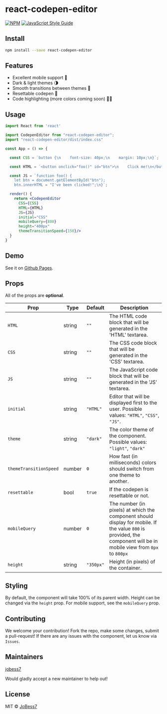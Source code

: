 # react-codepen-editor

>  

[![NPM](https://img.shields.io/npm/v/react-codepen-editor.svg)](https://www.npmjs.com/package/react-codepen-editor) [![JavaScript Style Guide](https://img.shields.io/badge/code_style-standard-brightgreen.svg)](https://standardjs.com)

## Install

```bash
npm install --save react-codepen-editor
```

## Features
- Excellent mobile support 📱
- Dark & light themes 🌗
- Smooth transitions between themes 🌊
- Resettable codepen 🔄
- Code highlighting (more colors coming soon) 🏳️‍🌈

## Usage

```jsx
import React from 'react'

import CodepenEditor from "react-codepen-editor";
import "react-codepen-editor/dist/index.css"

const App = () => {

  const CSS = `button {\n    font-size: 40px;\n    margin: 10px;\n}`;

  const HTML = `<button onclick="foo()" id="btn">\n    Click me!\n</button>`;

  const JS = `function foo() {
    let btn = document.getElementById("btn");
    btn.innerHTML = "I've been clicked!";\n}`;

  render() {
    return <CodepenEditor 
      CSS={CSS}
      HTML={HTML}
      JS={JS}
      initial="CSS"
      mobileQuery={800}
      height="400px"
      themeTransitionSpeed={150}/>
  }
}
```


## Demo

See it on [Github Pages](https://jobess7.github.io/react-codepen-editor/).

## Props

All of the props are __optional__.

|Prop| Type | Default | Description|
|-----|--|--|--|
|`HTML`|string|`""`|The HTML code block that will be generated in the 'HTML' textarea.|
|`CSS`|string|`""`|The CSS code block that will be generated in the 'CSS' textarea.|
|`JS`|string|`""`|The JavaScript code block that will be generated in the 'JS' textarea.|
|`initial`|string|`"HTML"`|Editor that will be displayed first to the user. Possible values: `"HTML"`, `"CSS"`, `"JS"`.|
|`theme`|string|`"dark"`|The color theme of the component. Possible values: `"light"`, `"dark"`|
|`themeTransitionSpeed`|number|`0`|How fast (in milliseconds) colors should switch from one theme to another.|
|`resettable`|bool|`true`|If the codepen is resettable or not.|
|`mobileQuery`|number|`0`|The number (in pixels) at which the component should display for mobile. If the value `800` is provided, the component will be in mobile view from `0px` to `800px`|
|`height`|string|`"350px"`|Height (in pixels) of the container.|

## Styling

By default, the component will take 100% of its parent width. Height can be changed via the `height` prop. For mobile support, see the `mobileQuery` prop. 

## Contributing

We welcome your contribution! Fork the repo, make some changes, submit a pull-request! If there are any issues with the component, let us know via `Issues`.

## Maintainers

[jobess7](https://github.com/jobess7)

Would gladly accept a new maintainer to help out!


## License

MIT © [JoBess7](https://github.com/JoBess7)
